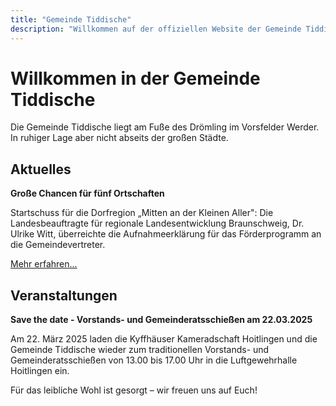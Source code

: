 ```yaml
---
title: "Gemeinde Tiddische"
description: "Willkommen auf der offiziellen Website der Gemeinde Tiddische"
---
```


# Willkommen in der Gemeinde Tiddische

Die Gemeinde Tiddische liegt am Fuße des Drömling im Vorsfelder Werder.
In ruhiger Lage aber nicht abseits der großen Städte.

## Aktuelles

**Große Chancen für fünf Ortschaften**

Startschuss für die Dorfregion „Mitten an der Kleinen Aller": Die Landesbeauftragte für regionale Landesentwicklung Braunschweig, Dr. Ulrike Witt, überreichte die Aufnahmeerklärung für das Förderprogramm an die Gemeindevertreter.

[Mehr erfahren...](/aktuelles/dorfregion/)

## Veranstaltungen

**Save the date - Vorstands- und Gemeinderatsschießen am 22.03.2025**

Am 22. März 2025 laden die Kyffhäuser Kameradschaft Hoitlingen und die Gemeinde Tiddische wieder zum traditionellen Vorstands- und Gemeinderatsschießen von 13.00 bis 17.00 Uhr in die Luftgewehrhalle Hoitlingen ein.

Für das leibliche Wohl ist gesorgt – wir freuen uns auf Euch!
